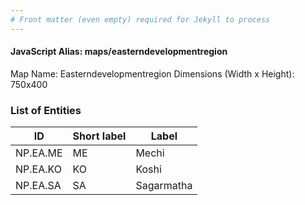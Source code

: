 ```yaml
---
# Front matter (even empty) required for Jekyll to process
---
```


#### JavaScript Alias: maps/easterndevelopmentregion

Map Name: Easterndevelopmentregion
Dimensions (Width x Height): 750x400






### List of Entities

ID | Short label | Label
---|---|---|
NP.EA.ME|ME|Mechi
NP.EA.KO|KO|Koshi	
NP.EA.SA|SA|Sagarmatha